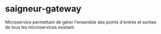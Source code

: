 # saigneur-gateway
Microservice permettant de gérer l'ensemble des points d'entrés et sorties de tous les microservices existant.
